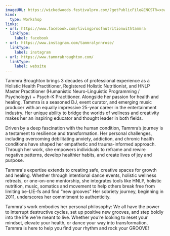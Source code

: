 ```yaml
---
imageURL: https://wickedwoods.festivalpro.com/?getPublicFile&ENCSTR=xoweCQHUGDmENNMigyCX
kind:
  type: Workshop
links:
- url: https://www.facebook.com/livingproofnutritionwithtammra
  linkType:
    label: facebook
- url: https://www.instagram.com/tammralynnrose/
  linkType:
    label: instagram
- url: https://www.tammrabroughton.com/
  linkType:
    label: website
---
```

Tammra Broughton brings 3 decades of professional experience as a Holistic Health Practitioner, Registered Holistic Nutritionist, and HNLP Master Practitioner (Humanistic Neuro-Linguistic Programming / Psychology) + Psych-K Practitioner. Alongside her passion for health and healing, Tammra is a seasoned DJ, event curator, and emerging music producer with an equally impressive 25-year career in the entertainment industry. Her unique ability to bridge the worlds of wellness and creativity makes her an inspiring educator and thought leader in both fields.

Driven by a deep fascination with the human condition, Tammra’s journey is a testament to resilience and transformation. Her personal challenges, including overcoming debilitating anxiety, addiction, and chronic health conditions have shaped her empathetic and trauma-informed approach. Through her work, she empowers individuals to reframe and rewire negative patterns, develop healthier habits, and create lives of joy and purpose.

Tammra's expertise extends to creating safe, creative spaces for growth and healing. Whether through intentional dance events, holistic wellness retreats, or one-on-one mentorship, she integrates tools like HNLP, holistic nutrition, music, somatics and movement to help others break free from limiting be-LIE-fs and find “new grooves” Her sobriety journey, beginning in 2011, underscores her commitment to authenticity.

Tammra's work embodies her personal philosophy: We all have the power to interrupt destructive cycles, set up positive new grooves, and step boldly into the life we’re meant to live. Whether you’re looking to reset your mindset, elevate your health, or dance your way into transformation, Tammra is here to help you find your rhythm and rock your GROOVE!